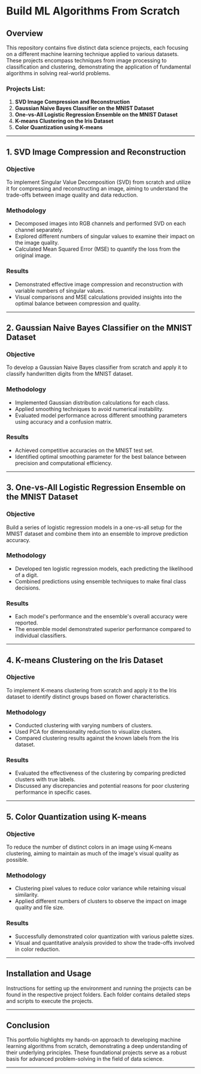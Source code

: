 # Build ML Algorithms From Scratch

## Overview
This repository contains five distinct data science projects, each focusing on a different machine learning technique applied to various datasets. These projects encompass techniques from image processing to classification and clustering, demonstrating the application of fundamental algorithms in solving real-world problems.

### Projects List:
1. **SVD Image Compression and Reconstruction**
2. **Gaussian Naive Bayes Classifier on the MNIST Dataset**
3. **One-vs-All Logistic Regression Ensemble on the MNIST Dataset**
4. **K-means Clustering on the Iris Dataset**
5. **Color Quantization using K-means**

---

## 1. SVD Image Compression and Reconstruction

### Objective
To implement Singular Value Decomposition (SVD) from scratch and utilize it for compressing and reconstructing an image, aiming to understand the trade-offs between image quality and data reduction.

### Methodology
- Decomposed images into RGB channels and performed SVD on each channel separately.
- Explored different numbers of singular values to examine their impact on the image quality.
- Calculated Mean Squared Error (MSE) to quantify the loss from the original image.

### Results
- Demonstrated effective image compression and reconstruction with variable numbers of singular values.
- Visual comparisons and MSE calculations provided insights into the optimal balance between compression and quality.

---

## 2. Gaussian Naive Bayes Classifier on the MNIST Dataset

### Objective
To develop a Gaussian Naive Bayes classifier from scratch and apply it to classify handwritten digits from the MNIST dataset.

### Methodology
- Implemented Gaussian distribution calculations for each class.
- Applied smoothing techniques to avoid numerical instability.
- Evaluated model performance across different smoothing parameters using accuracy and a confusion matrix.

### Results
- Achieved competitive accuracies on the MNIST test set.
- Identified optimal smoothing parameter for the best balance between precision and computational efficiency.

---

## 3. One-vs-All Logistic Regression Ensemble on the MNIST Dataset

### Objective
Build a series of logistic regression models in a one-vs-all setup for the MNIST dataset and combine them into an ensemble to improve prediction accuracy.

### Methodology
- Developed ten logistic regression models, each predicting the likelihood of a digit.
- Combined predictions using ensemble techniques to make final class decisions.

### Results
- Each model's performance and the ensemble's overall accuracy were reported.
- The ensemble model demonstrated superior performance compared to individual classifiers.

---

## 4. K-means Clustering on the Iris Dataset

### Objective
To implement K-means clustering from scratch and apply it to the Iris dataset to identify distinct groups based on flower characteristics.

### Methodology
- Conducted clustering with varying numbers of clusters.
- Used PCA for dimensionality reduction to visualize clusters.
- Compared clustering results against the known labels from the Iris dataset.

### Results
- Evaluated the effectiveness of the clustering by comparing predicted clusters with true labels.
- Discussed any discrepancies and potential reasons for poor clustering performance in specific cases.

---

## 5. Color Quantization using K-means

### Objective
To reduce the number of distinct colors in an image using K-means clustering, aiming to maintain as much of the image's visual quality as possible.

### Methodology
- Clustering pixel values to reduce color variance while retaining visual similarity.
- Applied different numbers of clusters to observe the impact on image quality and file size.

### Results
- Successfully demonstrated color quantization with various palette sizes.
- Visual and quantitative analysis provided to show the trade-offs involved in color reduction.

---

## Installation and Usage
Instructions for setting up the environment and running the projects can be found in the respective project folders. Each folder contains detailed steps and scripts to execute the projects.

---

## Conclusion
This portfolio highlights my hands-on approach to developing machine learning algorithms from scratch, demonstrating a deep understanding of their underlying principles. These foundational projects serve as a robust basis for advanced problem-solving in the field of data science.

---
